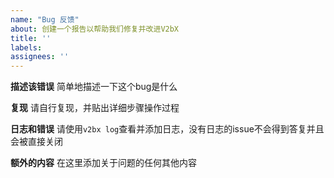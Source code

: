 ```yaml
---
name: "Bug 反馈"
about: 创建一个报告以帮助我们修复并改进V2bX
title: ''
labels: 
assignees: ''
---
```


**描述该错误**
简单地描述一下这个bug是什么



**复现**
请自行复现，并贴出详细步骤操作过程



**日志和错误**
请使用`v2bx log`查看并添加日志，没有日志的issue不会得到答复并且会被直接关闭



**额外的内容**
在这里添加关于问题的任何其他内容